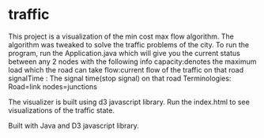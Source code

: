# traffic
This project is a visualization of the min cost max flow algorithm.
The algorithm was tweaked to solve the traffic problems of the city.
To run the program, run the Application.java which will give you the current status between any 2 nodes with the following info
capacity:denotes the maximum load which the road can take
flow:current flow of the traffic on that road
signalTime : The signal time(stop signal) on that road
Terminologies:
Road=link
nodes=junctions

The visualizer is built using d3 javascript library.
Run the index.html to see visualizations of the traffic state.


Built with Java and D3 javascript library.

